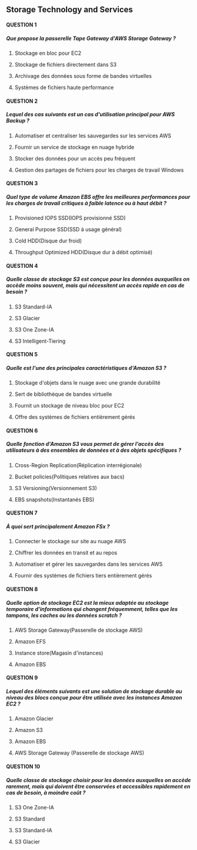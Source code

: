 ## Storage Technology and Services


#### QUESTION 1

##### Que propose la passerelle Tape Gateway d'AWS Storage Gateway ?


1. Stockage en bloc pour EC2


2. Stockage de fichiers directement dans S3


3. Archivage des données sous forme de bandes virtuelles 


4. Systèmes de fichiers haute performance

#### QUESTION 2

##### Lequel des cas suivants est un cas d'utilisation principal pour AWS Backup ?


1. Automatiser et centraliser les sauvegardes sur les services AWS 


2. Fournir un service de stockage en nuage hybride


3. Stocker des données pour un accès peu fréquent


4. Gestion des partages de fichiers pour les charges de travail Windows

#### QUESTION 3

##### Quel type de volume Amazon EBS offre les meilleures performances pour les charges de travail critiques à faible latence ou à haut débit ?


1. Provisioned IOPS SSD(IOPS provisionné SSD) 


2. General Purpose SSD(SSD à usage général)


3. Cold HDD(Disque dur froid)


4. Throughput Optimized HDD(Disque dur à débit optimisé)

#### QUESTION 4

##### Quelle classe de stockage S3 est conçue pour les données auxquelles on accède moins souvent, mais qui nécessitent un accès rapide en cas de besoin ?


1. S3 Standard-IA 


2. S3 Glacier


3. S3 One Zone-IA


4. S3 Intelligent-Tiering

#### QUESTION 5

##### Quelle est l'une des principales caractéristiques d'Amazon S3 ?


1. Stockage d'objets dans le nuage avec une grande durabilité 


2. Sert de bibliothèque de bandes virtuelle


3. Fournit un stockage de niveau bloc pour EC2


4. Offre des systèmes de fichiers entièrement gérés

#### QUESTION 6

##### Quelle fonction d'Amazon S3 vous permet de gérer l'accès des utilisateurs à des ensembles de données et à des objets spécifiques ?


1. Cross-Region Replication(Réplication interrégionale)


2. Bucket policies(Politiques relatives aux bacs) 


3. S3 Versioning(Versionnement S3)


4. EBS snapshots(Instantanés EBS)

#### QUESTION 7

##### À quoi sert principalement Amazon FSx ?


1. Connecter le stockage sur site au nuage AWS


2. Chiffrer les données en transit et au repos


3. Automatiser et gérer les sauvegardes dans les services AWS


4. Fournir des systèmes de fichiers tiers entièrement gérés 

#### QUESTION 8

##### Quelle option de stockage EC2 est la mieux adaptée au stockage temporaire d'informations qui changent fréquemment, telles que les tampons, les caches ou les données scratch ?


1. AWS Storage Gateway(Passerelle de stockage AWS)


2. Amazon EFS


3. Instance store(Magasin d'instances) 


4. Amazon EBS

#### QUESTION 9

##### Lequel des éléments suivants est une solution de stockage durable au niveau des blocs conçue pour être utilisée avec les instances Amazon EC2 ?


1. Amazon Glacier


2. Amazon S3


3. Amazon EBS 


4. AWS Storage Gateway (Passerelle de stockage AWS)

#### QUESTION 10

##### Quelle classe de stockage choisir pour les données auxquelles on accède rarement, mais qui doivent être conservées et accessibles rapidement en cas de besoin, à moindre coût ?


1. S3 One Zone-IA


2. S3 Standard


3. S3 Standard-IA 


4. S3 Glacier